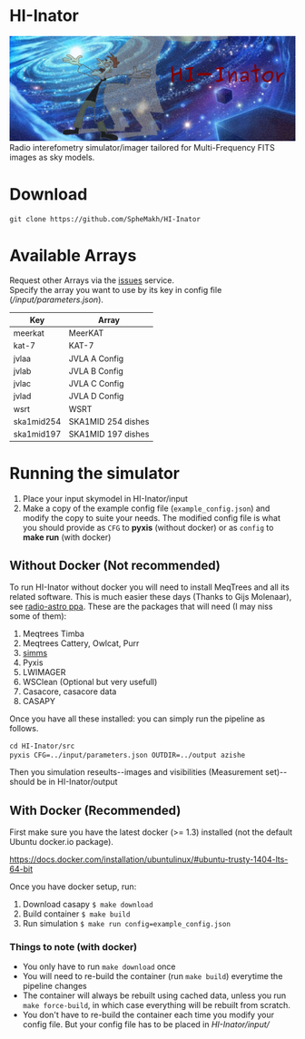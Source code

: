 # HI-Inator  
![logo](https://github.com/SpheMakh/HI-Inator/blob/sofia/logo.png)
Radio interefometry simulator/imager tailored for Multi-Frequency FITS images as sky models.
# Download
```
git clone https://github.com/SpheMakh/HI-Inator
```

# Available Arrays
Request other Arrays via the [issues](https://github.com/SpheMakh/HI-Inator/issues) service.   
Specify the array you want to use by its key in config file (*/input/parameters.json*).  

| Key | Array |    
| ------|-----|  
|meerkat|MeerKAT|  
|kat-7|KAT-7|  
|jvlaa|JVLA A Config|  
|jvlab|JVLA B Config|  
|jvlac|JVLA C Config|    
|jvlad|JVLA D Config|  
|wsrt|WSRT|  
|ska1mid254|SKA1MID 254 dishes|  
|ska1mid197|SKA1MID 197 dishes|  


# Running the simulator
1. Place your input skymodel in HI-Inator/input  
2. Make a copy of the example config file (`example_config.json`) and modify the copy to suite your needs. 
The modified config file is what you should provide as `CFG` to **pyxis** (without docker) or as `config` to **make run** (with docker)

## Without Docker (Not recommended)
To run HI-Inator without docker you will need to install MeqTrees and all its related software. This is much easier these days (Thanks to Gijs Molenaar), see [radio-astro ppa](https://launchpad.net/~radio-astro/+archive/ubuntu/main). These are the packages that will need (I may niss some of them):

1. Meqtrees Timba
2. Meqtrees Cattery, Owlcat, Purr  
3. [simms](https://github.com/sphemakh/simms)  
4. Pyxis
5. LWIMAGER
6. WSClean (Optional but very usefull)
7. Casacore, casacore data
8. CASAPY

Once you have all these installed: you can simply run the pipeline as follows. 
```
cd HI-Inator/src
pyxis CFG=../input/parameters.json OUTDIR=../output azishe
```

Then you simulation reseults--images and visibilities (Measurement set)-- should be in HI-Inator/output

## With Docker (Recommended)
First make sure you have the latest docker (>= 1.3) installed (not the default Ubuntu docker.io package).

https://docs.docker.com/installation/ubuntulinux/#ubuntu-trusty-1404-lts-64-bit

Once you have docker setup, run: 

1. Download casapy `$ make download`  
2. Build container `$ make build`  
3. Run simulation `$ make run config=example_config.json`  

### Things to note (with docker)
* You only have to run `make download` once  
* You will need to re-build the container (run `make build`) everytime the pipeline changes
* The container will always be rebuilt using cached data, unless you run `make force-build`, 
in which case everything will be rebuilt from scratch.  
* You don't have to re-build the container each time you modify your config file. But your config file has to be placed in *HI-Inator/input/*
